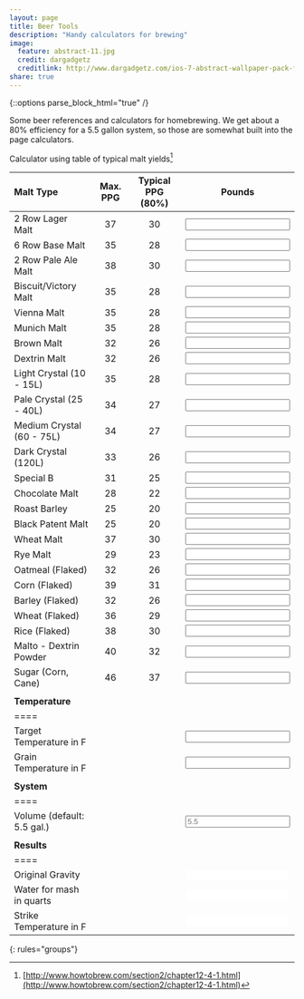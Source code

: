 ```yaml
---
layout: page
title: Beer Tools
description: "Handy calculators for brewing"
image:
  feature: abstract-11.jpg
  credit: dargadgetz
  creditlink: http://www.dargadgetz.com/ios-7-abstract-wallpaper-pack-for-iphone-5-and-ipod-touch-retina/
share: true
---
```

{::options parse_block_html="true" /}

Some beer references and calculators for homebrewing. We get about a 80% efficiency for a 5.5 gallon system, so those are somewhat built into the page calculators.

Calculator using table of typical malt yields[^1]

<script>
function calculate()
{
	var vol = beercalculator.elements["Vol"];

	var malt1 = beercalculator.elements["malt1"];
	var malt2 = beercalculator.elements["malt2"];
	var malt3 = beercalculator.elements["malt3"];
	var malt4 = beercalculator.elements["malt4"];
	var malt5 = beercalculator.elements["malt5"];
	var malt6 = beercalculator.elements["malt6"];
	var malt7 = beercalculator.elements["malt7"];
	var malt8 = beercalculator.elements["malt8"];
	var malt9 = beercalculator.elements["malt9"];
	var malt10 = beercalculator.elements["malt10"];
	var malt11 = beercalculator.elements["malt11"];
	var malt12 = beercalculator.elements["malt12"];
	var malt13 = beercalculator.elements["malt13"];
	var malt14 = beercalculator.elements["malt14"];
	var malt15 = beercalculator.elements["malt15"];
	var malt16 = beercalculator.elements["malt16"];
	var malt17 = beercalculator.elements["malt17"];
	var malt18 = beercalculator.elements["malt18"];
	var malt19 = beercalculator.elements["malt19"];
	var malt20 = beercalculator.elements["malt20"];
	var malt21 = beercalculator.elements["malt21"];
	var malt22 = beercalculator.elements["malt22"];
	var malt23 = beercalculator.elements["malt23"];
	var malt24 = beercalculator.elements["malt24"];
	var malt25 = beercalculator.elements["malt25"];


	var total = 0;
	var weight = 0;

	if(vol.value!=""){
		vol = parseFloat(vol.value);
	} else {
		vol = 5.5;
	}

	if(malt1.value!=""){
		total+= 30 * parseFloat(malt1.value) / vol;
		weight+=parseFloat(malt1.value);
	}
	if(malt2.value!=""){
		total+= 28 * parseFloat(malt2.value) / vol;
		weight+=parseFloat(malt2.value);
	}
	if(malt3.value!=""){
		total+= 30 * parseFloat(malt3.value) / vol;
		weight+=parseFloat(malt3.value);
	}
	if(malt4.value!=""){
		total+= 28 * parseFloat(malt4.value) / vol;
		weight+=parseFloat(malt4.value);
	}
	if(malt5.value!=""){
		total+= 28 * parseFloat(malt5.value) / vol;
		weight+=parseFloat(malt5.value);
	}
	if(malt6.value!=""){
		total+= 28 * parseFloat(malt6.value) / vol;
		weight+=parseFloat(malt6.value);
	}
	if(malt7.value!=""){
		total+= 26 * parseFloat(malt7.value) / vol;
		weight+=parseFloat(malt7.value);
	}
	if(malt8.value!=""){
		total+= 26 * parseFloat(malt8.value) / vol;
		weight+=parseFloat(malt8.value);
	}
	if(malt9.value!=""){
		total+= 28 * parseFloat(malt9.value) / vol;
		weight+=parseFloat(malt9.value);
	}
	if(malt10.value!=""){
		total+= 27 * parseFloat(malt10.value) / vol;
		weight+=parseFloat(malt10.value);
	}
	if(malt11.value!=""){
		total+= 27 * parseFloat(malt11.value) / vol;
		weight+=parseFloat(malt11.value);
	}
	if(malt12.value!=""){
		total+= 26 * parseFloat(malt12.value) / vol;
		weight+=parseFloat(malt12.value);
	}
	if(malt13.value!=""){
		total+= 25 * parseFloat(malt13.value) / vol;
		weight+=parseFloat(malt13.value);
	}
	if(malt14.value!=""){
		total+= 22 * parseFloat(malt14.value) / vol;
		weight+=parseFloat(malt14.value);
	}
	if(malt15.value!=""){
		total+= 20 * parseFloat(malt15.value) / vol;
		weight+=parseFloat(malt15.value);
	}
	if(malt16.value!=""){
		total+= 20 * parseFloat(malt16.value) / vol;
		weight+=parseFloat(malt16.value);
	}
	if(malt17.value!=""){
		total+= 30 * parseFloat(malt17.value) / vol;
		weight+=parseFloat(malt17.value);
	}
	if(malt18.value!=""){
		total+= 23 * parseFloat(malt18.value) / vol;
		weight+=parseFloat(malt18.value);
	}
	if(malt19.value!=""){
		total+= 26 * parseFloat(malt19.value) / vol;
		weight+=parseFloat(malt19.value);
	}
	if(malt20.value!=""){
		total+= 31 * parseFloat(malt20.value) / vol;
		weight+=parseFloat(malt20.value);
	}
	if(malt21.value!=""){
		total+= 26 * parseFloat(malt21.value) / vol;
		weight+=parseFloat(malt21.value);
	}
	if(malt22.value!=""){
		total+= 29 * parseFloat(malt22.value) / vol;
		weight+=parseFloat(malt22.value);
	}
	if(malt23.value!=""){
		total+= 30 * parseFloat(malt23.value) / vol;
		weight+=parseFloat(malt23.value);
	}
	if(malt24.value!=""){
		total+= 32 * parseFloat(malt24.value) / vol;
		weight+=parseFloat(malt24.value);
	}
	if(malt25.value!=""){
		total+= 37 * parseFloat(malt25.value) / vol;
		weight+=parseFloat(malt25.value);
	}

	console.log("weight: " + weight);

	var total = (1+(total/1000));
	console.log("total points: " + total);

	beercalculator.elements["OG"].value=total.toFixed(3);

	var water = 1.25*weight;
	console.log("water volume: " + water);

	beercalculator.elements["Water"].value=water.toFixed(3);

	var gtemp = beercalculator.elements["GTemp"];
	var ttemp = beercalculator.elements["TTemp"];
	if(gtemp.value!="" && ttemp!=""){
		ttemp = parseFloat(ttemp.value);
		gtemp = parseFloat(gtemp.value);
		var stemp=(0.2/1.25)*(ttemp - gtemp)+ttemp;
		console.log("strike temp: " + stemp);
		beercalculator.elements["Temp"].value=stemp.toFixed(3);
	}

}
</script>

<form action="" id="beercalculator" onsubmit="return false;">

| Malt Type | Max. PPG | Typical PPG (80%) | Pounds |
|:----------|:--------:|:-----------------:|:---------:|
|2 Row Lager Malt | 37 | 30 | <input type="number" min="0" step="0.125" name="malt1" id="malt1" onchange="calculate()" /> |
|6 Row Base Malt | 35 | 28 | <input type="number" min="0" step="0.125" name="malt2" id="malt2" onchange="calculate()" /> |
|2 Row Pale Ale Malt | 38 | 30 | <input type="number" min="0" step="0.125" name="malt3" id="malt3" onchange="calculate()" /> |
|Biscuit/Victory Malt | 35 | 28 | <input type="number" min="0" step="0.125" name="malt4" id="malt4" onchange="calculate()" /> |
|Vienna Malt | 35 | 28 | <input type="number" min="0" step="0.125" name="malt5" id="malt5" onchange="calculate()" /> |
|Munich Malt | 35 | 28 | <input type="number" min="0" step="0.125" name="malt6" id="malt6" onchange="calculate()" /> |
|Brown Malt | 32 | 26 | <input type="number" min="0" step="0.125" name="malt7" id="malt7" onchange="calculate()" /> |
|Dextrin Malt | 32 | 26 | <input type="number" min="0" step="0.125" name="malt8" id="malt8" onchange="calculate()" /> |
|Light Crystal (10 - 15L) | 35 | 28 | <input type="number" min="0" step="0.125" name="malt9" id="malt9" onchange="calculate()" /> |
|Pale Crystal (25 - 40L) | 34 | 27 | <input type="number" min="0" step="0.125" name="malt10" id="malt10" onchange="calculate()" /> |
|Medium Crystal (60 - 75L) | 34 | 27 | <input type="number" min="0" step="0.125" name="malt11" id="malt11" onchange="calculate()" /> |
|Dark Crystal (120L) | 33 | 26 | <input type="number" min="0" step="0.125" name="malt12" id="malt12" onchange="calculate()" /> |
|Special B | 31 | 25 | <input type="number" min="0" step="0.125" name="malt13" id="malt13" onchange="calculate()" /> |
|Chocolate Malt | 28 | 22 | <input type="number" min="0" step="0.125" name="malt14" id="malt14" onchange="calculate()" /> |
|Roast Barley | 25 | 20 | <input type="number" min="0" step="0.125" name="malt15" id="malt15" onchange="calculate()" /> |
|Black Patent Malt | 25 | 20 | <input type="number" min="0" step="0.125" name="malt16" id="malt16" onchange="calculate()" /> |
|Wheat Malt | 37 | 30 | <input type="number" min="0" step="0.125" name="malt17" id="malt17" onchange="calculate()" /> |
|Rye Malt | 29 | 23 | <input type="number" min="0" step="0.125" name="malt18" id="malt18" onchange="calculate()" /> |
|Oatmeal (Flaked) | 32 | 26 | <input type="number" min="0" step="0.125" name="malt19" id="malt19" onchange="calculate()" /> |
|Corn (Flaked) | 39 | 31 | <input type="number" min="0" step="0.125" name="malt20" id="malt20" onchange="calculate()" /> |
|Barley (Flaked) | 32 | 26 | <input type="number" min="0" step="0.125" name="malt21" id="malt21" onchange="calculate()" /> |
|Wheat (Flaked) | 36 | 29 | <input type="number" min="0" step="0.125" name="malt22" id="malt22" onchange="calculate()" /> |
|Rice (Flaked) | 38 | 30 | <input type="number" min="0" step="0.125" name="malt23" id="malt23" onchange="calculate()" /> |
|Malto - Dextrin Powder | 40 | 32 | <input type="number" min="0" step="0.125" name="malt24" id="malt24" onchange="calculate()" /> |
|Sugar (Corn, Cane) | 46 | 37 | <input type="number" min="0" step="0.125" name="malt25" id="malt25" onchange="calculate()" /> |
| | |||
|**Temperature**   | |||
|====
|Target Temperature in F   | ||<input type="number" name="TTemp" id="TTemp" onchange="calculate()" /> |
|Grain Temperature in F   | ||<input type="number" name="GTemp" id="GTemp" onchange="calculate()" /> |
| | |||
|**System**   | |||
|====
|Volume (default: 5.5 gal.)   | ||<input type="number" name="Vol" id="Vol" onchange="calculate()" placeholder="5.5" /> |
| | |||
|**Results**   | |||
|====
|Original Gravity   | ||<input type="number" name="OG" id="OG" readonly style="border:0"/> |
|Water for mash in quarts   | ||<input type="number" name="Water" id="Water" readonly style="border:0"/> |
|Strike Temperature in F   | ||<input type="number" name="Temp" id="Temp" readonly style="border:0" /> |
{: rules="groups"}

</form>




[^1]: [http://www.howtobrew.com/section2/chapter12-4-1.html](http://www.howtobrew.com/section2/chapter12-4-1.html)

